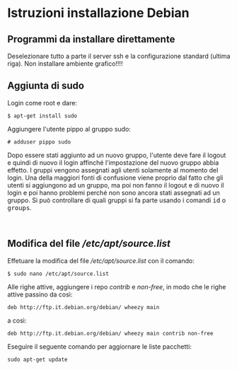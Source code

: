 <h1>
			Istruzioni installazione Debian</h1>
		<h2>
			Programmi da installare direttamente</h2>
		<p>
			Deselezionare tutto a parte il server ssh e la configurazione standard (ultima riga). Non installare ambiente grafico!!!!</p>
		<p>
		<h2>
			Aggiunta di sudo</h2>
		<p>
			Login come root e dare:</p>
		<div class="code">
			<code>$ apt-get install sudo </code></div>
		<p>
			Aggiungere l&#39;utente pippo al gruppo sudo:</p>
		<div class="code">
			<code># adduser pippo sudo </code></div>
		<p>
			Dopo essere stati aggiunto ad un nuovo gruppo, l&#39;utente deve fare il logout e quindi di nuovo il login affinch&eacute; l&#39;impostazione del nuovo gruppo abbia effetto. I gruppi vengono assegnati agli utenti solamente al momento del login. Una della maggiori fonti di confusione viene proprio dal fatto che gli utenti si aggiungono ad un gruppo, ma poi non fanno il logout e di nuovo il login e poi hanno problemi perch&eacute; non sono ancora stati assegnati ad un gruppo. Si pu&ograve; controllare di quali gruppi si fa parte usando i comandi <tt>id</tt> o <tt>groups</tt>.</p>
		<p>
			&nbsp;</p>
		<h2>Modifica del file <em>/etc/apt/source.list</em></h2>
		<p>Effetuare la modifica del file <em>/etc/apt/source.list</em> con il comando:</p>
		<div class="code"><code>$ sudo nano /etc/apt/source.list </code></div>
		<p>
			Alle righe attive, aggiungere i repo <em>contrib</em> e <em>non-free</em>, in modo che le righe attive passino da cos&igrave;:</p>
		<div class="code">
			<code>deb http://ftp.it.debian.org/debian/ wheezy main </code></div>
		<p>			a cos&igrave;:</p>
		<div class="code">
			<code>deb http://ftp.it.debian.org/debian/ wheezy main contrib non-free </code></div>
		<p> Eseguire il seguente comando per aggiornare le liste pacchetti:</p>
				<div class="code">
			<code>sudo apt-get update</code></div>
